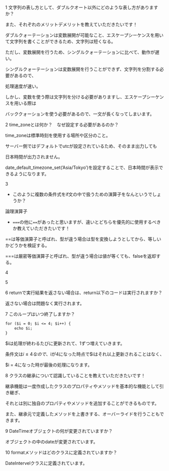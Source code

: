 1 文字列の表し方として、ダブルクオート以外にどのような表し方がありますか？

また、それぞれのメリットデメリットを教えていただきたいです！

ダブルクォーテーションは変数展開が可能なこと、エスケープシーケンスを用いて文字列を書くことができるため、文字列は短くなる。

ただし、変数展開を行うため、シングルクォーテーションに比べて、動作が遅い。

シングルクォーテーションは変数展開を行うことができず、文字列を分割する必要があるので、

処理速度が速い。

しかし、変数を使う際は文字列を分ける必要がありますし、エスケープシーケンスを用いる際は

バッククォーションを使う必要があるので、一文が長くなってしまいます。

2 time_zoneとは何か？　なぜ設定する必要があるのか？

time_zoneは標準時刻を使用する場所や区分のこと。

サーバー側ではデフォルトでutcが設定されているため、そのまま出力しても

日本時間が出力されません。

date_default_timezone_set(’Asia/Tokyo’)を設定することで、日本時間が表示できるようになります。

3 

- このように複数の条件式をif文の中で扱うための演算子をなんというでしょうか？

論理演算子

- `===`の他に`==`があったと思いますが、違いとどちらを優先的に使用するべきか教えていただきたいです！

==は等価演算子と呼ばれ、型が違う場合は型を変換しようとしてから、等しいかどうかを検証する。

===は厳密等価演算子と呼ばれ、型が違う場合は値が等くても、falseを返却する。

4

5 

6 returnで実行結果を返さない場合は、return以下のコードは実行されますか？

返さない場合は問題なく実行されます。

7   このループはいつ終了しますか？

```markdown
for ($i = 0; $i <= 4; $i++) {
    echo $i;
}
```

$iは処理が終わるたびに更新されて、1ずつ増えていきます。

条件文は$i ≤ 4なので、$iが4になった時点で$iはそれ以上更新されることはなく、

$i = 4になった時が最後の処理になります。

8 クラスの継承について認識していることを教えていただきたいです！

継承機能は一度作成したクラスのプロパティやメソッドを基本的な機能として引き継ぎ、

それとは別に独自のプロパティやメソッドを追加することができるものです。

また、継承元で定義したメソッドを上書きする、オーバーライドを行うこともできます。

9 DateTimeオブジェクトの何が変更されていますか？

オブジェクトの中のdateが変更されています。

10 formatメソッドはどのクラスに定義されていますか？

DateIntervelクラスに定義されています。
